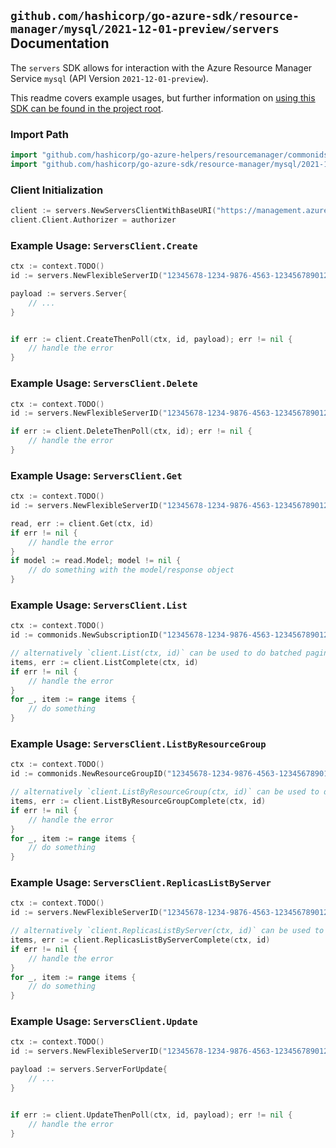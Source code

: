 
## `github.com/hashicorp/go-azure-sdk/resource-manager/mysql/2021-12-01-preview/servers` Documentation

The `servers` SDK allows for interaction with the Azure Resource Manager Service `mysql` (API Version `2021-12-01-preview`).

This readme covers example usages, but further information on [using this SDK can be found in the project root](https://github.com/hashicorp/go-azure-sdk/tree/main/docs).

### Import Path

```go
import "github.com/hashicorp/go-azure-helpers/resourcemanager/commonids"
import "github.com/hashicorp/go-azure-sdk/resource-manager/mysql/2021-12-01-preview/servers"
```


### Client Initialization

```go
client := servers.NewServersClientWithBaseURI("https://management.azure.com")
client.Client.Authorizer = authorizer
```


### Example Usage: `ServersClient.Create`

```go
ctx := context.TODO()
id := servers.NewFlexibleServerID("12345678-1234-9876-4563-123456789012", "example-resource-group", "flexibleServerValue")

payload := servers.Server{
	// ...
}


if err := client.CreateThenPoll(ctx, id, payload); err != nil {
	// handle the error
}
```


### Example Usage: `ServersClient.Delete`

```go
ctx := context.TODO()
id := servers.NewFlexibleServerID("12345678-1234-9876-4563-123456789012", "example-resource-group", "flexibleServerValue")

if err := client.DeleteThenPoll(ctx, id); err != nil {
	// handle the error
}
```


### Example Usage: `ServersClient.Get`

```go
ctx := context.TODO()
id := servers.NewFlexibleServerID("12345678-1234-9876-4563-123456789012", "example-resource-group", "flexibleServerValue")

read, err := client.Get(ctx, id)
if err != nil {
	// handle the error
}
if model := read.Model; model != nil {
	// do something with the model/response object
}
```


### Example Usage: `ServersClient.List`

```go
ctx := context.TODO()
id := commonids.NewSubscriptionID("12345678-1234-9876-4563-123456789012")

// alternatively `client.List(ctx, id)` can be used to do batched pagination
items, err := client.ListComplete(ctx, id)
if err != nil {
	// handle the error
}
for _, item := range items {
	// do something
}
```


### Example Usage: `ServersClient.ListByResourceGroup`

```go
ctx := context.TODO()
id := commonids.NewResourceGroupID("12345678-1234-9876-4563-123456789012", "example-resource-group")

// alternatively `client.ListByResourceGroup(ctx, id)` can be used to do batched pagination
items, err := client.ListByResourceGroupComplete(ctx, id)
if err != nil {
	// handle the error
}
for _, item := range items {
	// do something
}
```


### Example Usage: `ServersClient.ReplicasListByServer`

```go
ctx := context.TODO()
id := servers.NewFlexibleServerID("12345678-1234-9876-4563-123456789012", "example-resource-group", "flexibleServerValue")

// alternatively `client.ReplicasListByServer(ctx, id)` can be used to do batched pagination
items, err := client.ReplicasListByServerComplete(ctx, id)
if err != nil {
	// handle the error
}
for _, item := range items {
	// do something
}
```


### Example Usage: `ServersClient.Update`

```go
ctx := context.TODO()
id := servers.NewFlexibleServerID("12345678-1234-9876-4563-123456789012", "example-resource-group", "flexibleServerValue")

payload := servers.ServerForUpdate{
	// ...
}


if err := client.UpdateThenPoll(ctx, id, payload); err != nil {
	// handle the error
}
```
